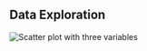 ## Data Exploration

![Scatter plot with three variables](C:/Users/abubakarsiddiqurra/Documents/Data/R2.png)
